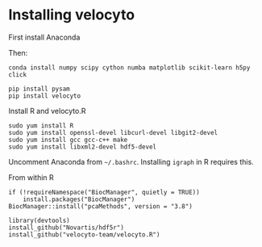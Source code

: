 # Installing velocyto

First install Anaconda

Then:
```
conda install numpy scipy cython numba matplotlib scikit-learn h5py click

pip install pysam
pip install velocyto
```

Install R and velocyto.R
```
sudo yum install R
sudo yum install openssl-devel libcurl-devel libgit2-devel
sudo yum install gcc gcc-c++ make
sudo yum install libxml2-devel hdf5-devel
```

Uncomment Anaconda from `~/.bashrc`.
Installing `igraph` in R requires this.

From within R
```
if (!requireNamespace("BiocManager", quietly = TRUE))
    install.packages("BiocManager")
BiocManager::install("pcaMethods", version = "3.8")

library(devtools)
install_github("Novartis/hdf5r")
install_github("velocyto-team/velocyto.R")
```
